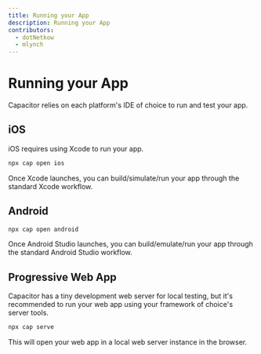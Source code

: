 ```yaml
---
title: Running your App 
description: Running your App
contributors:
  - dotNetkow
  - mlynch
---
```


# Running your App

<p class="intro">Capacitor relies on each platform's IDE of choice to run and test your app.</p>

## iOS

iOS requires using Xcode to run your app.

```bash
npx cap open ios
```

Once Xcode launches, you can build/simulate/run your app through the standard Xcode workflow.

## Android

```bash
npx cap open android
```

Once Android Studio launches, you can build/emulate/run your app through the standard Android Studio workflow.

## Progressive Web App

Capacitor has a tiny development web server for local testing, but it's recommended to run your web app
using your framework of choice's server tools.

```bash
npx cap serve
```

This will open your web app in a local web server instance in the browser.
